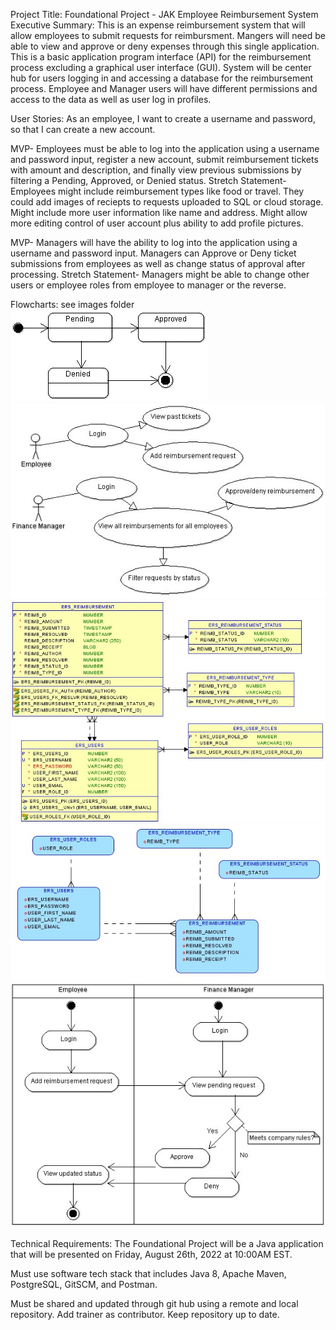 Project Title: Foundational Project - JAK Employee Reimbursement System
Executive Summary: This is an expense reimbursement system that will allow employees to submit requests for reimbursment. Mangers will need be able to view and approve or deny expenses through this single application. This is a basic application program interface (API) for the reimbursement process excluding a graphical user interface (GUI). System will be center hub for users logging in and accessing a database for the reimbursement process. Employee and Manager users will have different permissions and access to the data as well as user log in profiles.

User Stories: 
As an employee, I want to create a username and password, so that I can create a new account.

MVP- Employees must be able to log into the application using a username and password input, register a new account, submit reimbursement tickets with amount and description, and finally view previous submissions by filtering a Pending, Approved, or Denied status.
Stretch Statement- Employees might include reimbursement types like food or travel. They could add images of reciepts to requests uploaded to SQL or cloud storage. Might include more user information like name and address. Might allow more editing control of user account plus ability to add profile pictures.

MVP- Managers will have the ability to log into the application using a username and password input. Managers can Approve or Deny ticket submissions from employees as well as change status of approval after processing.
Stretch Statement- Managers might be able to change other users or employee roles from employee to manager or the reverse. 

Flowcharts: see images folder
![](images/state-chart.jpg)
![](images/use-case.jpg)
![](images/physical.jpg)
![](images/logical.jpg)
![](images/activity.jpg)

Technical Requirements:
The Foundational Project will be a Java application that will be presented on Friday, August 26th, 2022 at 10:00AM EST.

Must use software tech stack that includes Java 8, Apache Maven, PostgreSQL, GitSCM, and Postman.

Must be shared and updated through git hub using a remote and local repository. Add trainer as contributor. Keep repository up to date. 

